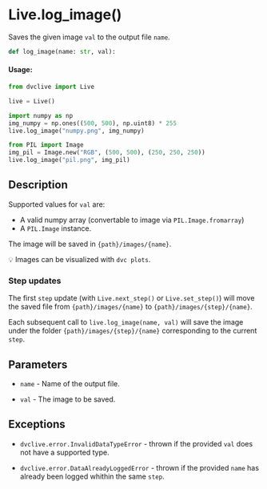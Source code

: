 # Live.log_image()

Saves the given image `val` to the output file `name`.

```py
def log_image(name: str, val):
```

#### Usage:

```py
from dvclive import Live

live = Live()

import numpy as np
img_numpy = np.ones((500, 500), np.uint8) * 255
live.log_image("numpy.png", img_numpy)

from PIL import Image
img_pil = Image.new("RGB", (500, 500), (250, 250, 250))
live.log_image("pil.png", img_pil)
```

## Description

Supported values for `val` are:

- A valid numpy array (convertable to image via `PIL.Image.fromarray`)
- A `PIL.Image` instance.

The image will be saved in `{path}/images/{name}`.

💡 Images can be visualized with `dvc plots`.

### Step updates

The first `step` update (with `Live.next_step()` or `Live.set_step()`) will move
the saved file from `{path}/images/{name}` to `{path}/images/{step}/{name}`.

Each subsequent call to `live.log_image(name, val)` will save the image under
the folder `{path}/images/{step}/{name}` corresponding to the current `step`.

## Parameters

- `name` - Name of the output file.

- `val` - The image to be saved.

## Exceptions

- `dvclive.error.InvalidDataTypeError` - thrown if the provided `val` does not
  have a supported type.

- `dvclive.error.DataAlreadyLoggedError` - thrown if the provided `name` has
  already been logged whithin the same `step`.
